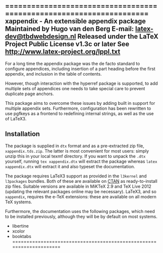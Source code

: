 ====================================================================
xappendix - An extensible appendix package
Maintained by Hugo van den Berg
E-mail: latex-dev@tbdwebdesign.nl
Released under the LaTeX Project Public License v1.3c or later
See http://www.latex-project.org/lppl.txt
--------------------------------------------------------------------

For a long time the appendix package was the de facto standard
to configure appendices, including insertion of a part heading
before the first appendix, and inclusion in the table of contents.

However, though interaction with the hyperref package is supported,
to add multiple sets of appendices one needs to take special care
to prevent duplicate page anchors.

This package aims to overcome these issues by adding built in
support for multiple appendix sets. Furthermore, configuration
has been rewritten to use pgfkeys as a frontend to redefining
internal strings, as well as the use of LaTeX3.

Installation
------------

The package is supplied in `dtx` format and as a pre-extracted
zip file, `xappendix.tds.zip`. The latter is most convenient for
most users: simply unzip this in your local texmf directory. If
you want to unpack the `.dtx` yourself, running `tex
xappendix.dtx` will extract the package whereas `latex
xappendix.dtx` will extract it and also typeset the documentation.

The package requires LaTeX3 support as provided in the
`l3kernel` and `l3packages` bundles. Both of these are available
on [CTAN](http://www.ctan.org/) as ready-to-install zip files.
Suitable versions are available in MiKTeX 2.9 and TeX Live 2012
(updating the relevant packages online may be necessary).
LaTeX3, and so `xappendix`, requires the e-TeX extensions: these
are available on all modern TeX systems.

Furthermore, the documentation uses the following packages, which
need to be installed previously, although they will be by default
on most systems.

- libertine
- xcolor
- booktabs
====================================================================

